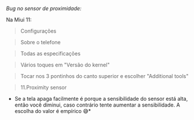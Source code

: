 *Bug no sensor de proximidade:*

Na Miui 11:

> Configurações

> Sobre o telefone

> Todas as especificações

> Vários toques em "Versão do kernel"

> Tocar nos 3 pontinhos do canto superior e escolher "Additional tools"

> 11.Proximity sensor

* Se a tela apaga facilmente é porque a sensibilidade do sensor está alta, então você diminui, caso contrário tente aumentar a sensibilidade. A escolha do valor é empírico 😅*
